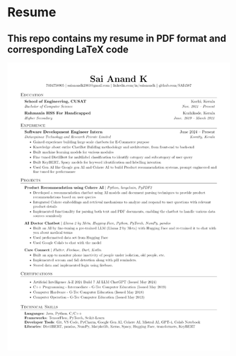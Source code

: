 ﻿# Resume 
## This repo contains my resume in PDF format and corresponding LaTeX code
![Alt Text](resume_image.png)


